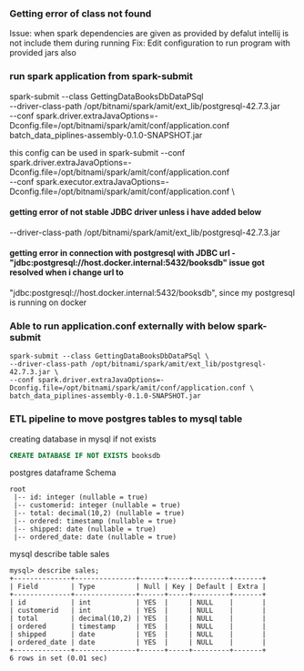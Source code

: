 ### Getting error of class not found
Issue: when spark dependencies are given as provided by defalut intellij is not include them during running
Fix: Edit configuration to run program with provided jars also

### run spark application from spark-submit
spark-submit --class GettingDataBooksDbDataPSql \
--driver-class-path /opt/bitnami/spark/amit/ext_lib/postgresql-42.7.3.jar \
--conf spark.driver.extraJavaOptions=-Dconfig.file=/opt/bitnami/spark/amit/conf/application.conf \
batch_data_piplines-assembly-0.1.0-SNAPSHOT.jar

this config can be used in spark-submit
--conf spark.driver.extraJavaOptions=-Dconfig.file=/opt/bitnami/spark/amit/conf/application.conf \
--conf spark.executor.extraJavaOptions=-Dconfig.file=/opt/bitnami/spark/amit/conf/application.conf \


#### getting error of not stable JDBC driver unless i have added below
--driver-class-path /opt/bitnami/spark/amit/ext_lib/postgresql-42.7.3.jar

#### getting error in connection with postgresql with JDBC url - "jdbc:postgresql://host.docker.internal:5432/booksdb" issue got resolved when i change url to
"jdbc:postgresql://host.docker.internal:5432/booksdb", since my postgresql is running on docker

### Able to run application.conf externally with below spark-submit
```shell
spark-submit --class GettingDataBooksDbDataPSql \
--driver-class-path /opt/bitnami/spark/amit/ext_lib/postgresql-42.7.3.jar \
--conf spark.driver.extraJavaOptions=-Dconfig.file=/opt/bitnami/spark/amit/conf/application.conf \
batch_data_piplines-assembly-0.1.0-SNAPSHOT.jar
```

### ETL pipeline to move postgres tables to mysql table

creating database in mysql if not exists  
```sql
CREATE DATABASE IF NOT EXISTS booksdb 
```

postgres dataframe Schema
```
root
 |-- id: integer (nullable = true)
 |-- customerid: integer (nullable = true)
 |-- total: decimal(10,2) (nullable = true)
 |-- ordered: timestamp (nullable = true)
 |-- shipped: date (nullable = true)
 |-- ordered_date: date (nullable = true)
```

mysql describe table sales
```
mysql> describe sales;
+--------------+---------------+------+-----+---------+-------+
| Field        | Type          | Null | Key | Default | Extra |
+--------------+---------------+------+-----+---------+-------+
| id           | int           | YES  |     | NULL    |       |
| customerid   | int           | YES  |     | NULL    |       |
| total        | decimal(10,2) | YES  |     | NULL    |       |
| ordered      | timestamp     | YES  |     | NULL    |       |
| shipped      | date          | YES  |     | NULL    |       |
| ordered_date | date          | YES  |     | NULL    |       |
+--------------+---------------+------+-----+---------+-------+
6 rows in set (0.01 sec)
```


